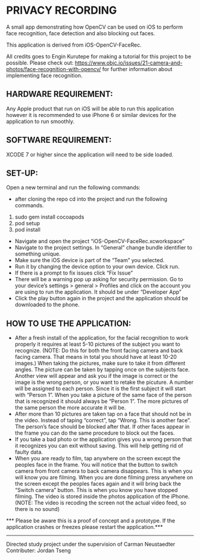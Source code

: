 # PRIVACY RECORDING

A small app demonstrating how OpenCV can be used on iOS to perform face recognition, face detection and also blocking out faces.

This application is derived from iOS-OpenCV-FaceRec.

All credits goes to Engin Kurutepe for making a tutorial for this project to be possible. Please check out: https://www.objc.io/issues/21-camera-and-photos/face-recognition-with-opencv/ for further information about implementing face recognition. 

## HARDWARE REQUIREMENT:
Any Apple product that run on iOS will be able to run this application however it is recommended to use iPhone 6 or similar devices for the application to run smoothly.

## SOFTWARE REQUIREMENT:
XCODE 7 or higher since the application will need to be side loaded.  

## SET-UP:
Open a new terminal and run the following commands:
* after cloning the repo cd into the project and run the following commands. <br />
1) sudo gem install cocoapods <br />
2) pod setup <br />
3) pod install <br />
* Navigate and open the project “iOS-OpenCV-FaceRec.xcworkspace”
* Navigate to the project settings. In “General” change bundle identifier to something unique.
* Make sure the iOS device is part of the “Team” you selected.
* Run it by changing the device option to your own device. Click run.
* If there is a prompt to fix issues click “Fix Issue”
* There will be a warning pop up asking for security permission. Go to your device’s settings  > general > Profiles and click on the account you are using to run the application. It should be under “Developer App”
* Click the play button again in the project and the application should be downloaded to the phone.

## HOW TO USE THE APPLICATION:
* After a fresh install of the application, for the facial recognition to work properly it requires at least 5-10 pictures of the subject you want to recognize. (NOTE: Do this for both the front facing camera and back facing camera. That means in total you should have at least 10-20 images.) When taking the pictures, make sure to take it from different angles. The picture can be taken by tapping once on the subjects face. Another view will appear and ask you if the image is correct or the image is the wrong person, or you want to retake the picuture. A number will be assigned to each person. Since it is the first subject it will start with “Person 1”. When you take a picture of the same face of the person that is recognized it should always be “Person 1”.  The more pictures of the same person the more accurate it will be. 
* After more than 10 pictures are taken tap on a face that should not be in the video. Instead of taping “correct”, tap “Wrong. This is another face”. The person’s face should be blocked after that. If other faces appear in the frame you can do the same procedure to block out the faces.
* If you take a bad photo or the application gives you a wrong person that it recognizes you can exit without saving. This will help getting rid of faulty data.
* When you are ready to film, tap anywhere on the screen except the peoples face in the frame. You will notice that the button to switch camera from front camera to back camera disappears. This is when you will know you are filming. When you are done filming press anywhere on the screen except the peoples faces again and it will bring back the “Switch camera” button. This is when you know you have stopped filming. The video is stored inside the photos application of the iPhone. (NOTE: The video is recoding the screen not the actual video feed, so there is no sound)

*** Please be aware this is a proof of concept and a prototype. If the application crashes or freezes please restart the application.***
___

Directed study project under the supervision of Carman Neustaedter <br />
Contributer: Jordan Tseng

